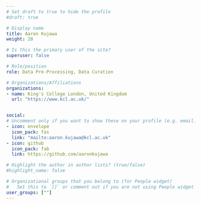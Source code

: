 ```yaml
---
# Set draft to true to hide the profile
#draft: true

# Display name
title: Aaron Kujawa
weight: 20

# Is this the primary user of the site?
superuser: false

# Role/position
role: Data Pre-Processing, Data Curation

# Organizations/Affiliations
organizations:
- name: King's College London, United Kingdom
  url: "https://www.kcl.ac.uk/"


social:
# Uncomment only if you want to show these on your profile (e.g. email)
- icon: envelope
  icon_pack: fas
  link: "mailto:aaron.kujawa@kcl.ac.uk"
- icon: github
  icon_pack: fab
  link: https://github.com/aaronkujawa

# Highlight the author in author lists? (true/false)
#highlight_name: false

# Organizational groups that you belong to (for People widget)
#   Set this to `[]` or comment out if you are not using People widget.
user_groups: [""]
---
```


